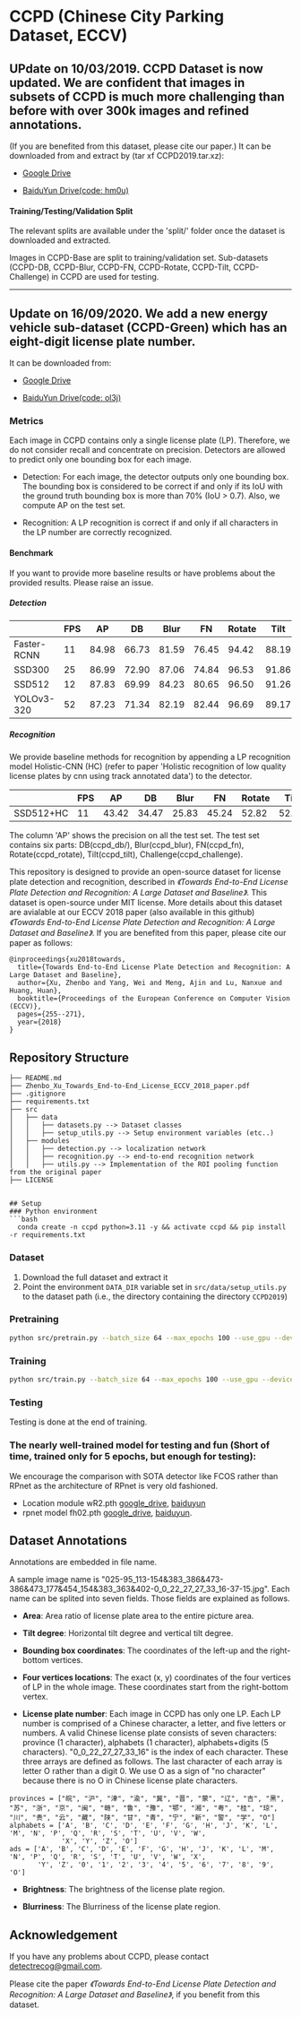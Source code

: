 # CCPD (Chinese City Parking Dataset, ECCV)

## UPdate on 10/03/2019. CCPD Dataset is now updated. We are confident that images in subsets of CCPD is much more challenging than before with over 300k images and refined annotations. 

(If you are benefited from this dataset, please cite our paper.) 
It can be downloaded from and extract by (tar xf CCPD2019.tar.xz):
 - [Google Drive](https://drive.google.com/open?id=1rdEsCUcIUaYOVRkx5IMTRNA7PcGMmSgc) 
 
 - [BaiduYun Drive(code: hm0u)](https://pan.baidu.com/s/1i5AOjAbtkwb17Zy-NQGqkw)


#### Training/Testing/Validation Split

The relevant splits are available under the 'split/' folder once the dataset is downloaded and extracted.

Images in CCPD-Base are split to training/validation set. Sub-datasets (CCPD-DB, CCPD-Blur, CCPD-FN, CCPD-Rotate, CCPD-Tilt, CCPD-Challenge) in CCPD are used for testing.
****
## Update on 16/09/2020. We add a new energy vehicle sub-dataset (CCPD-Green) which has an eight-digit license plate number.

It can be downloaded from: 
 - [Google Drive](https://drive.google.com/file/d/1m8w1kFxnCEiqz_-t2vTcgrgqNIv986PR/view?usp=sharing) 
 
 - [BaiduYun Drive(code: ol3j)](https://pan.baidu.com/s/1JSpc9BZXFlPkXxRK4qUCyw)
  
### Metrics
Each image in CCPD contains only a single license plate (LP). Therefore, we do not consider recall and concentrate on precision. Detectors are allowed to predict only one bounding box for each image.

- Detection: For each image, the detector outputs only one bounding box. The bounding box is considered to be correct if and only if its IoU with the ground truth bounding box is more than 70% (IoU > 0.7). Also, we compute AP on the test set. 

- Recognition: A LP recognition is correct if and only if all characters in the LP number are correctly recognized.

#### Benchmark

If you want to provide more baseline results or have problems about the provided results. Please raise an issue.
##### Detection

|             | FPS |   AP  |   DB  |  Blur |   FN  | Rotate |  Tilt | Challenge |
|---|---|---|---|---|---|---|---|---|
| Faster-RCNN |  11 | 84.98 | 66.73 | 81.59 | 76.45 |  94.42 | 88.19 |   89.82   |
|    SSD300   |  25 | 86.99 | 72.90 | 87.06 | 74.84 |  96.53 | 91.86 |   90.06   |
|    SSD512   |  12 | 87.83 | 69.99 | 84.23 | 80.65 |  96.50 | 91.26 |   92.14   |
|  YOLOv3-320 |  52 | 87.23 | 71.34 | 82.19 | 82.44 |  96.69 | 89.17 |   91.46   |

##### Recognition 
We provide baseline methods for recognition by appending a LP recognition model Holistic-CNN (HC) (refer to paper 'Holistic recognition of low quality license plates by cnn using track annotated data') to the detector.

|             | FPS |   AP  |   DB  |  Blur |   FN  | Rotate |  Tilt | Challenge |
|---|---|---|---|---|---|---|---|---|
| SSD512+HC |  11 | 43.42 | 34.47 | 25.83 | 45.24 |  52.82 | 52.04 |   44.62   |

The column 'AP' shows the precision on all the test set. The test set contains six parts: DB(ccpd_db/), Blur(ccpd_blur), FN(ccpd_fn), Rotate(ccpd_rotate), Tilt(ccpd_tilt), Challenge(ccpd_challenge).

This repository is designed to provide an open-source dataset for license plate detection and recognition, described in _《Towards End-to-End License Plate Detection and Recognition: A Large Dataset and Baseline》_. This dataset is open-source under MIT license. More details about this dataset are avialable at our ECCV 2018 paper (also available in this github) _《Towards End-to-End License Plate Detection and Recognition: A Large Dataset and Baseline》_. If you are benefited from this paper, please cite our paper as follows:

```
@inproceedings{xu2018towards,
  title={Towards End-to-End License Plate Detection and Recognition: A Large Dataset and Baseline},
  author={Xu, Zhenbo and Yang, Wei and Meng, Ajin and Lu, Nanxue and Huang, Huan},
  booktitle={Proceedings of the European Conference on Computer Vision (ECCV)},
  pages={255--271},
  year={2018}
}
```

## Repository Structure
```
├── README.md
├── Zhenbo_Xu_Towards_End-to-End_License_ECCV_2018_paper.pdf
├── .gitignore
├── requirements.txt
├── src
│   ├── data
│   │   ├── datasets.py --> Dataset classes
│   │   ├── setup_utils.py --> Setup environment variables (etc..) 
│   ├── modules
│   │   ├── detection.py --> localization network
│   │   ├── recognition.py --> end-to-end recognition network
│   │   ├── utils.py --> Implementation of the ROI pooling function from the original paper
├── LICENSE


## Setup
### Python environment
```bash
  conda create -n ccpd python=3.11 -y && activate ccpd && pip install -r requirements.txt
```

### Dataset
1. Download the full dataset and extract it
2. Point the environment `DATA_DIR` variable set in `src/data/setup_utils.py` to the dataset path (i.e., the directory containing the directory `CCPD2019`)

### Pretraining
```bash
python src/pretrain.py --batch_size 64 --max_epochs 100 --use_gpu --devices 0,1,2,3
```

### Training
```bash
python src/train.py --batch_size 64 --max_epochs 100 --use_gpu --devices 0,1,2,3 --pretrained_model_path [path to pretrained model .ckpt file]
```

### Testing
Testing is done at the end of training. 

### The nearly well-trained model for testing and fun (Short of time, trained only for 5 epochs, but enough for testing): 

We encourage the comparison with SOTA detector like FCOS rather than RPnet as the architecture of RPnet is very old fashioned.
- Location module wR2.pth [google_drive](https://drive.google.com/open?id=1l_tIt7D3vmYNYZLOPbwx8qJpPVM82CP-), [baiduyun](https://pan.baidu.com/s/1Q3fPDHFYV5uibWwIQxPEOw)
- rpnet model fh02.pth [google_drive](https://drive.google.com/open?id=1YYVWgbHksj25vV6bnCX_AWokFjhgIMhv), [baiduyun](https://pan.baidu.com/s/1sA-rzn4Mf33uhh1DWNcRhQ).

## Dataset Annotations

Annotations are embedded in file name.

A sample image name is "025-95_113-154&383_386&473-386&473_177&454_154&383_363&402-0_0_22_27_27_33_16-37-15.jpg". Each name can be splited into seven fields. Those fields are explained as follows.

- **Area**: Area ratio of license plate area to the entire picture area.

- **Tilt degree**: Horizontal tilt degree and vertical tilt degree.

- **Bounding box coordinates**: The coordinates of the left-up and the right-bottom vertices.

- **Four vertices locations**: The exact (x, y) coordinates of the four vertices of LP in the whole image. These coordinates start from the right-bottom vertex.

- **License plate number**: Each image in CCPD has only one LP. Each LP number is comprised of a Chinese character, a letter, and five letters or numbers. A valid Chinese license plate consists of seven characters: province (1 character), alphabets (1 character), alphabets+digits (5 characters). "0_0_22_27_27_33_16" is the index of each character. These three arrays are defined as follows. The last character of each array is letter O rather than a digit 0. We use O as a sign of "no character" because there is no O in Chinese license plate characters.
```
provinces = ["皖", "沪", "津", "渝", "冀", "晋", "蒙", "辽", "吉", "黑", "苏", "浙", "京", "闽", "赣", "鲁", "豫", "鄂", "湘", "粤", "桂", "琼", "川", "贵", "云", "藏", "陕", "甘", "青", "宁", "新", "警", "学", "O"]
alphabets = ['A', 'B', 'C', 'D', 'E', 'F', 'G', 'H', 'J', 'K', 'L', 'M', 'N', 'P', 'Q', 'R', 'S', 'T', 'U', 'V', 'W',
             'X', 'Y', 'Z', 'O']
ads = ['A', 'B', 'C', 'D', 'E', 'F', 'G', 'H', 'J', 'K', 'L', 'M', 'N', 'P', 'Q', 'R', 'S', 'T', 'U', 'V', 'W', 'X',
       'Y', 'Z', '0', '1', '2', '3', '4', '5', '6', '7', '8', '9', 'O']
```

- **Brightness**: The brightness of the license plate region.

- **Blurriness**: The Blurriness of the license plate region.



## Acknowledgement

If you have any problems about CCPD, please contact detectrecog@gmail.com.



Please cite the paper _《Towards End-to-End License Plate Detection and Recognition: A Large Dataset and Baseline》_, if you benefit from this dataset.
